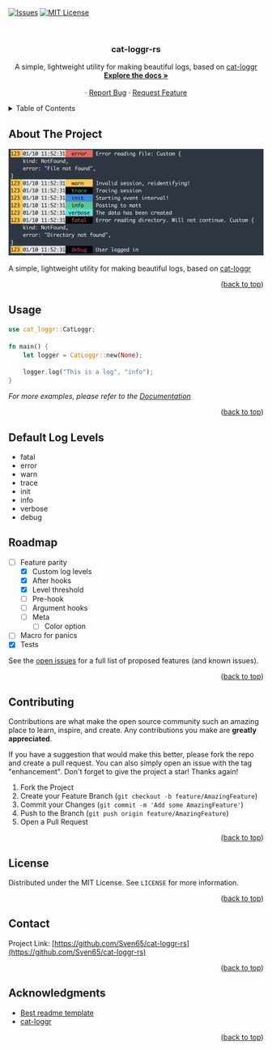<a name="readme-top"></a>

<!-- PROJECT SHIELDS -->
<!--
*** I'm using markdown "reference style" links for readability.
*** Reference links are enclosed in brackets [ ] instead of parentheses ( ).
*** See the bottom of this document for the declaration of the reference variables
*** for contributors-url, forks-url, etc. This is an optional, concise syntax you may use.
*** https://www.markdownguide.org/basic-syntax/#reference-style-links
-->
[![Issues][issues-shield]][issues-url]
[![MIT License][license-shield]][license-url]



<!-- PROJECT LOGO -->
<br />
<div align="center">
<h3 align="center">cat-loggr-rs</h3>

  <p align="center">
	A simple, lightweight utility for making beautiful logs, based on <a href="https://github.com/Ratismal/cat-loggr">cat-loggr</a>
    <br />
    <a href="https://docs.rs/cat-loggr"><strong>Explore the docs »</strong></a>
    <br />
    <br />
    ·
    <a href="https://github.com/Sven65/cat-loggr-rs/issues">Report Bug</a>
    ·
    <a href="https://github.com/Sven65/cat-loggr-rs/issues">Request Feature</a>
  </p>
</div>



<!-- TABLE OF CONTENTS -->
<details>
  <summary>Table of Contents</summary>
  <ol>
    <li>
      <a href="#about-the-project">About The Project</a>
    </li>
    <li><a href="#usage">Usage</a></li>
    <li><a href="#roadmap">Roadmap</a></li>
    <li><a href="#contributing">Contributing</a></li>
    <li><a href="#license">License</a></li>
    <li><a href="#contact">Contact</a></li>
    <li><a href="#acknowledgments">Acknowledgments</a></li>
  </ol>
</details>



<!-- ABOUT THE PROJECT -->
## About The Project

[![cat-loggr-rs Screen Shot][product-screenshot]](#)

A simple, lightweight utility for making beautiful logs, based on [cat-loggr](https://github.com/Ratismal/cat-loggr)



<p align="right">(<a href="#readme-top">back to top</a>)</p>

<!-- USAGE EXAMPLES -->
## Usage


```rust
use cat_loggr::CatLoggr;

fn main() {
	let logger = CatLoggr::new(None);

	logger.log("This is a log", "info");
}
```

_For more examples, please refer to the [Documentation](https://docs.rs/cat-loggr/)_

<p align="right">(<a href="#readme-top">back to top</a>)</p>



<!-- Default log levels -->

## Default Log Levels

- fatal
- error
- warn
- trace
- init
- info
- verbose
- debug


<!-- ROADMAP -->
## Roadmap

- [ ] Feature parity
    - [x] Custom log levels
    - [x] After hooks
    - [x] Level threshold
    - [ ] Pre-hook
    - [ ] Argument hooks
    - [ ] Meta
      - [ ] Color option
- [ ] Macro for panics
- [x] Tests

See the [open issues](https://github.com/Sven65/cat-loggr-rs/issues) for a full list of proposed features (and known issues).

<p align="right">(<a href="#readme-top">back to top</a>)</p>



<!-- CONTRIBUTING -->
## Contributing

Contributions are what make the open source community such an amazing place to learn, inspire, and create. Any contributions you make are **greatly appreciated**.

If you have a suggestion that would make this better, please fork the repo and create a pull request. You can also simply open an issue with the tag "enhancement".
Don't forget to give the project a star! Thanks again!

1. Fork the Project
2. Create your Feature Branch (`git checkout -b feature/AmazingFeature`)
3. Commit your Changes (`git commit -m 'Add some AmazingFeature'`)
4. Push to the Branch (`git push origin feature/AmazingFeature`)
5. Open a Pull Request

<p align="right">(<a href="#readme-top">back to top</a>)</p>



<!-- LICENSE -->
## License

Distributed under the MIT License. See `LICENSE` for more information.

<p align="right">(<a href="#readme-top">back to top</a>)</p>



<!-- CONTACT -->
## Contact

Project Link: [https://github.com/Sven65/cat-loggr-rs](https://github.com/Sven65/cat-loggr-rs)

<p align="right">(<a href="#readme-top">back to top</a>)</p>



<!-- ACKNOWLEDGMENTS -->
## Acknowledgments

* [Best readme template](https://github.com/othneildrew/Best-README-Template)
* [cat-loggr](https://github.com/Ratismal/cat-loggr)

<p align="right">(<a href="#readme-top">back to top</a>)</p>



<!-- MARKDOWN LINKS & IMAGES -->
<!-- https://www.markdownguide.org/basic-syntax/#reference-style-links -->
[issues-shield]: https://img.shields.io/github/issues/Sven65/cat-loggr-rs.svg?style=for-the-badge

[issues-url]: https://github.com/Sven65/cat-loggr-rs/issues
[license-shield]: https://img.shields.io/github/license/Sven65/cat-loggr-rs.svg?style=for-the-badge
[license-url]: https://github.com/Sven65/cat-loggr-rs/blob/master/LICENSE.txt
[product-screenshot]: https://raw.githubusercontent.com/Sven65/cat-loggr-rs/master/images/demo.png